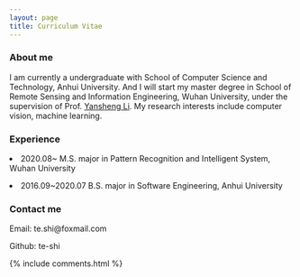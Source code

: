```yaml
---
layout: page
title: Curriculum Vitae 
---
```

<h3>About me</h3> 
I am currently a undergraduate with School of Computer Science and Technology, Anhui University. And I will start my master degree in School of Remote Sensing and Information Engineering, Wuhan University, under the supervision of Prof. <a href="http://www.escience.cn/people/liyansheng01/index.html">Yansheng Li</a>. My research interests include computer vision, machine learning.
<p>

<h3>Experience</h3> 
<li>2020.08~ M.S. major in Pattern Recognition and Intelligent System, Wuhan University
</li>
<p>
<li>2016.09~2020.07 B.S. major in Software Engineering, Anhui University	
</li>
<p>

<h3>Contact me </h3>  
Email: te.shi@foxmail.com       
<p> 
Github: te-shi     
<p> 



{% include comments.html %}

